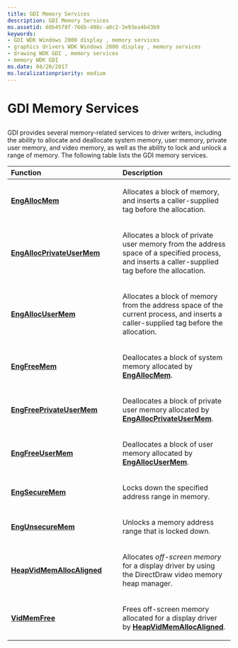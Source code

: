 ```yaml
---
title: GDI Memory Services
description: GDI Memory Services
ms.assetid: 60b45f8f-766b-498c-a0c2-3e93ea4b43b9
keywords:
- GDI WDK Windows 2000 display , memory services
- graphics drivers WDK Windows 2000 display , memory services
- drawing WDK GDI , memory services
- memory WDK GDI
ms.date: 04/20/2017
ms.localizationpriority: medium
---
```


# GDI Memory Services


## <span id="ddk_gdi_memory_services_gg"></span><span id="DDK_GDI_MEMORY_SERVICES_GG"></span>


GDI provides several memory-related services to driver writers, including the ability to allocate and deallocate system memory, user memory, private user memory, and video memory, as well as the ability to lock and unlock a range of memory. The following table lists the GDI memory services.

<table>
<colgroup>
<col width="50%" />
<col width="50%" />
</colgroup>
<thead>
<tr class="header">
<th align="left">Function</th>
<th align="left">Description</th>
</tr>
</thead>
<tbody>
<tr class="odd">
<td align="left"><p><a href="https://msdn.microsoft.com/library/windows/hardware/ff564176" data-raw-source="[&lt;strong&gt;EngAllocMem&lt;/strong&gt;](https://msdn.microsoft.com/library/windows/hardware/ff564176)"><strong>EngAllocMem</strong></a></p></td>
<td align="left"><p>Allocates a block of memory, and inserts a caller-supplied tag before the allocation.</p></td>
</tr>
<tr class="even">
<td align="left"><p><a href="https://msdn.microsoft.com/library/windows/hardware/ff564177" data-raw-source="[&lt;strong&gt;EngAllocPrivateUserMem&lt;/strong&gt;](https://msdn.microsoft.com/library/windows/hardware/ff564177)"><strong>EngAllocPrivateUserMem</strong></a></p></td>
<td align="left"><p>Allocates a block of private user memory from the address space of a specified process, and inserts a caller-supplied tag before the allocation.</p></td>
</tr>
<tr class="odd">
<td align="left"><p><a href="https://msdn.microsoft.com/library/windows/hardware/ff564178" data-raw-source="[&lt;strong&gt;EngAllocUserMem&lt;/strong&gt;](https://msdn.microsoft.com/library/windows/hardware/ff564178)"><strong>EngAllocUserMem</strong></a></p></td>
<td align="left"><p>Allocates a block of memory from the address space of the current process, and inserts a caller-supplied tag before the allocation.</p></td>
</tr>
<tr class="even">
<td align="left"><p><a href="https://msdn.microsoft.com/library/windows/hardware/ff564895" data-raw-source="[&lt;strong&gt;EngFreeMem&lt;/strong&gt;](https://msdn.microsoft.com/library/windows/hardware/ff564895)"><strong>EngFreeMem</strong></a></p></td>
<td align="left"><p>Deallocates a block of system memory allocated by <a href="https://msdn.microsoft.com/library/windows/hardware/ff564176" data-raw-source="[&lt;strong&gt;EngAllocMem&lt;/strong&gt;](https://msdn.microsoft.com/library/windows/hardware/ff564176)"><strong>EngAllocMem</strong></a>.</p></td>
</tr>
<tr class="odd">
<td align="left"><p><a href="https://msdn.microsoft.com/library/windows/hardware/ff564907" data-raw-source="[&lt;strong&gt;EngFreePrivateUserMem&lt;/strong&gt;](https://msdn.microsoft.com/library/windows/hardware/ff564907)"><strong>EngFreePrivateUserMem</strong></a></p></td>
<td align="left"><p>Deallocates a block of private user memory allocated by <a href="https://msdn.microsoft.com/library/windows/hardware/ff564177" data-raw-source="[&lt;strong&gt;EngAllocPrivateUserMem&lt;/strong&gt;](https://msdn.microsoft.com/library/windows/hardware/ff564177)"><strong>EngAllocPrivateUserMem</strong></a>.</p></td>
</tr>
<tr class="even">
<td align="left"><p><a href="https://msdn.microsoft.com/library/windows/hardware/ff564912" data-raw-source="[&lt;strong&gt;EngFreeUserMem&lt;/strong&gt;](https://msdn.microsoft.com/library/windows/hardware/ff564912)"><strong>EngFreeUserMem</strong></a></p></td>
<td align="left"><p>Deallocates a block of user memory allocated by <a href="https://msdn.microsoft.com/library/windows/hardware/ff564178" data-raw-source="[&lt;strong&gt;EngAllocUserMem&lt;/strong&gt;](https://msdn.microsoft.com/library/windows/hardware/ff564178)"><strong>EngAllocUserMem</strong></a>.</p></td>
</tr>
<tr class="odd">
<td align="left"><p><a href="https://msdn.microsoft.com/library/windows/hardware/ff565011" data-raw-source="[&lt;strong&gt;EngSecureMem&lt;/strong&gt;](https://msdn.microsoft.com/library/windows/hardware/ff565011)"><strong>EngSecureMem</strong></a></p></td>
<td align="left"><p>Locks down the specified address range in memory.</p></td>
</tr>
<tr class="even">
<td align="left"><p><a href="https://msdn.microsoft.com/library/windows/hardware/ff565454" data-raw-source="[&lt;strong&gt;EngUnsecureMem&lt;/strong&gt;](https://msdn.microsoft.com/library/windows/hardware/ff565454)"><strong>EngUnsecureMem</strong></a></p></td>
<td align="left"><p>Unlocks a memory address range that is locked down.</p></td>
</tr>
<tr class="odd">
<td align="left"><p><a href="https://msdn.microsoft.com/library/windows/hardware/ff567267" data-raw-source="[&lt;strong&gt;HeapVidMemAllocAligned&lt;/strong&gt;](https://msdn.microsoft.com/library/windows/hardware/ff567267)"><strong>HeapVidMemAllocAligned</strong></a></p></td>
<td align="left"><p>Allocates <em>off-screen memory</em> for a display driver by using the DirectDraw video memory heap manager.</p></td>
</tr>
<tr class="even">
<td align="left"><p><a href="https://msdn.microsoft.com/library/windows/hardware/ff570554" data-raw-source="[&lt;strong&gt;VidMemFree&lt;/strong&gt;](https://msdn.microsoft.com/library/windows/hardware/ff570554)"><strong>VidMemFree</strong></a></p></td>
<td align="left"><p>Frees off-screen memory allocated for a display driver by <a href="https://msdn.microsoft.com/library/windows/hardware/ff567267" data-raw-source="[&lt;strong&gt;HeapVidMemAllocAligned&lt;/strong&gt;](https://msdn.microsoft.com/library/windows/hardware/ff567267)"><strong>HeapVidMemAllocAligned</strong></a>.</p></td>
</tr>
</tbody>
</table>

 

 

 





